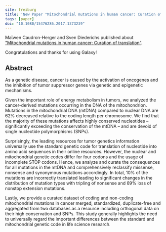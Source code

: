 ```yaml
---
site: freiburg
title: 'New Paper "Mitochondrial mutations in human cancer: Curation of translation"'
tags: [paper]
doi: "10.1080/15476286.2017.1373239"
---
```


Maϊwen Caudron-Herger and Sven Diederichs published about ["Mitochondrial mutations in human cancer: Curation of translation"](https://www.tandfonline.com/doi/full/10.1080/15476286.2017.1373239).

Congratulations and thanks for using Galaxy!

## Abstract

As a genetic disease, cancer is caused by the activation of oncogenes and the inhibition of tumor suppressor genes via genetic and epigenetic mechanisms.

Given the important role of energy metabolism in tumors, we analyzed the cancer-derived mutations occurring in the DNA of the mitochondrion. Mutations in the mitochondrial DNA (mtDNA) compared to nuclear DNA are 62% decreased relative to the coding length per chromosome. We find that the majority of these mutations affects highly conserved nucleotides – significantly exceeding the conservation of the mtDNA – and are devoid of single nucleotide polymorphisms (SNPs).

Surprisingly, the leading resources for tumor genetics information universally use the standard genetic code for translation of nucleotide into amino acid sequences in their online resources. However, the nuclear and mitochondrial genetic codes differ for four codons and the usage of incomplete STOP codons. Hence, we analyze and curate the consequences for all mutations in the mtDNA and comprehensively reclassify missense, nonsense and synonymous mutations accordingly. In total, 10% of the mutations are incorrectly translated leading to significant changes in the distribution of mutation types with tripling of nonsense and 69% loss of nonstop extension mutations.

Lastly, we provide a curated dataset of coding and non-coding mitochondrial mutations in cancer merged, standardized, duplicate-free and aggregated from two databases as a resource including orthogonal data on their high conservation and SNPs. This study generally highlights the need to universally regard the important differences between the standard and mitochondrial genetic code in life science research.
